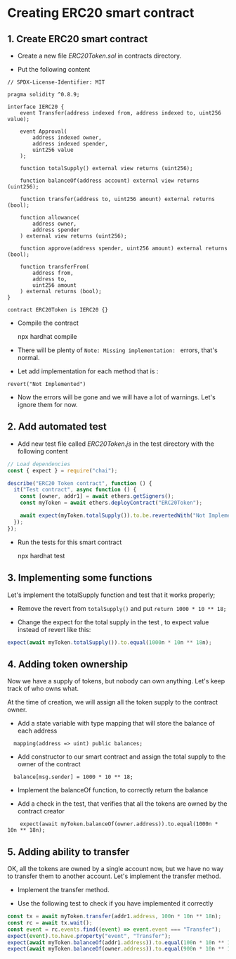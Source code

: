 # Creating ERC20 smart contract

## 1. Create ERC20 smart contract

- Create a new file _ERC20Token.sol_ in contracts directory.

- Put the following content

```
// SPDX-License-Identifier: MIT

pragma solidity ^0.8.9;

interface IERC20 {
    event Transfer(address indexed from, address indexed to, uint256 value);

    event Approval(
        address indexed owner,
        address indexed spender,
        uint256 value
    );

    function totalSupply() external view returns (uint256);

    function balanceOf(address account) external view returns (uint256);

    function transfer(address to, uint256 amount) external returns (bool);

    function allowance(
        address owner,
        address spender
    ) external view returns (uint256);

    function approve(address spender, uint256 amount) external returns (bool);

    function transferFrom(
        address from,
        address to,
        uint256 amount
    ) external returns (bool);
}

contract ERC20Token is IERC20 {}
```

- Compile the contract

  npx hardhat compile

- There will be plenty of `Note: Missing implementation: ` errors, that's normal.

- Let add implementation for each method that is :

```
revert("Not Implemented")
```

- Now the errors will be gone and we will have a lot of warnings. Let's ignore them for now.

## 2. Add automated test

- Add new test file called _ERC20Token.js_ in the test directory with the following content

```js
// Load dependencies
const { expect } = require("chai");

describe("ERC20 Token contract", function () {
  it("Test contract", async function () {
    const [owner, addr1] = await ethers.getSigners();
    const myToken = await ethers.deployContract("ERC20Token");

    await expect(myToken.totalSupply()).to.be.revertedWith("Not Implemented");
  });
});
```

- Run the tests for this smart contract

  npx hardhat test

## 3. Implementing some functions

Let's implement the totalSupply function and test that it works properly;

- Remove the revert from `totalSupply()` and put `return 1000 * 10 ** 18;`

- Change the expect for the total supply in the test , to expect value instead of revert like this:

```js
expect(await myToken.totalSupply()).to.equal(1000n * 10n ** 18n);
```

## 4. Adding token ownership

Now we have a supply of tokens, but nobody can own anything. Let's keep track of who owns what.

At the time of creation, we will assign all the token supply to the contract owner.

- Add a state variable with type mapping that will store the balance of each address

```
  mapping(address => uint) public balances;
```

- Add constructor to our smart contract and assign the total supply to the owner of the contract

```
  balance[msg.sender] = 1000 * 10 ** 18;
```

- Implement the balanceOf function, to correctly return the balance

- Add a check in the test, that verifies that all the tokens are owned by the contract creator

```
    expect(await myToken.balanceOf(owner.address)).to.equal(1000n * 10n ** 18n);
```

## 5. Adding ability to transfer

OK, all the tokens are owned by a single account now, but we have no way to transfer them to another account.
Let's implement the transfer method.

- Implement the transfer method.

- Use the following test to check if you have implemented it correctly

```js
const tx = await myToken.transfer(addr1.address, 100n * 10n ** 18n);
const rc = await tx.wait();
const event = rc.events.find((event) => event.event === "Transfer");
expect(event).to.have.property("event", "Transfer");
expect(await myToken.balanceOf(addr1.address)).to.equal(100n * 10n ** 18n);
expect(await myToken.balanceOf(owner.address)).to.equal(900n * 10n ** 18n);
```
